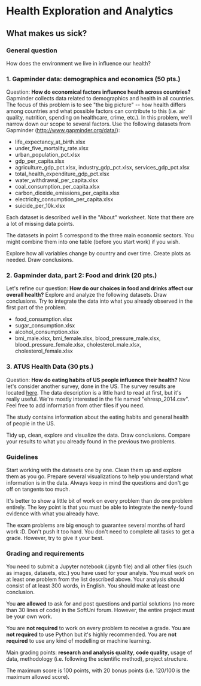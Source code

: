 # Health Exploration and Analytics
## What makes us sick?

### General question
How does the environment we live in influence our health?

### 1. Gapminder data: demographics and economics (50 pts.)
Question: **How do economical factors influence health across countries?**
Gapminder collects data related to demographics and health in all countries. The focus of this problem is to see "the big picture" -- how health differs among countries and what possible factors can contribute to this (i.e. air quality, nutrition, spending on healthcare, crime, etc.). In this problem, we'll narrow down our scope to several factors.
Use the following datasets from Gapminder (http://www.gapminder.org/data/):
* life_expectancy_at_birth.xlsx
* under_five_mortality_rate.xlsx
* urban_population_pct.xlsx
* gdp_per_capita.xlsx
* agriculture_gdp_pct.xlsx, industry_gdp_pct.xlsx, services_gdp_pct.xlsx
* total_health_expenditure_gdp_pct.xlsx
* water_withdrawal_per_capita.xlsx
* coal_consumption_per_capita.xlsx
* carbon_dioxide_emissions_per_capita.xlsx
* electricity_consumption_per_capita.xlsx
* suicide_per_10k.xlsx

Each dataset is described well in the "About" worksheet. Note that there are a lot of missing data points.

The datasets in point 5 correspond to the three main economic sectors. You might combine them into one table (before you start work) if you wish.

Explore how all variables change by country and over time. Create plots as needed. Draw conclusions.

### 2. Gapminder data, part 2: Food and drink (20 pts.)
Let's refine our question: **How do our choices in food and drinks affect our overall health?**
Explore and analyze the following datasets. Draw conclusions. Try to integrate the data into what you already observed in the first part of the problem.
* food_consumption.xlsx
* sugar_consumption.xlsx
* alcohol_consumption.xlsx
* bmi_male.xlsx, bmi_female.xlsx, blood_pressure_male.xlsx, blood_pressure_female.xlsx, cholesterol_male.xlsx, cholesterol_female.xlsx

### 3. ATUS Health Data (30 pts.)
Question: **How do eating habits of US people influence their health?**
Now let's consider another survey, done in the US. The survey results are located [here](https://www.kaggle.com/bls/eating-health-module-dataset/data). The data description is a little hard to read at first, but it's really useful. We're mostly interested in the file named "ehresp_2014.csv". Feel free to add information from other files if you need.

The study contains information about the eating habits and general health of people in the US.

Tidy up, clean, explore and visualize the data. Draw conclusions. Compare your results to what you already found in the previous two problems.

### Guidelines
Start working with the datasets one by one. Clean them up and explore them as you go. Prepare several visualizations to help you understand what information is in the data. Always keep in mind the questions and don't go off on tangents too much.

It's better to show a little bit of work on every problem than do one problem entirely. The key point is that you must be able to integrate the newly-found evidence with what you already have.

The exam problems are big enough to guarantee several months of hard work :D. Don't push it too hard. You don't need to complete all tasks to get a grade. However, try to give it your best.

### Grading and requirements
You need to submit a Jupyter notebook (.ipynb file) and all other files (such as images, datasets, etc.) you have used for your analyis. You must work on at least one problem from the list described above. Your analysis should consist of at least 300 words, in English. You should make at least one conclusion.

You **are allowed** to ask for and post questions and partial solutions (no more than 30 lines of code) in the SoftUni forum. However, the entire project must be your own work.

You are **not required** to work on every problem to receive a grade.
You are **not required** to use Python but it's highly recommended.
You are **not required** to use any kind of modelling or machine learning.

Main grading points: **research and analysis quality**, **code quality**, usage of data, methodology (i.e. following the scientific method), project structure.

The maximum score is 100 points, with 20 bonus points (i.e. 120/100 is the maximum allowed score).